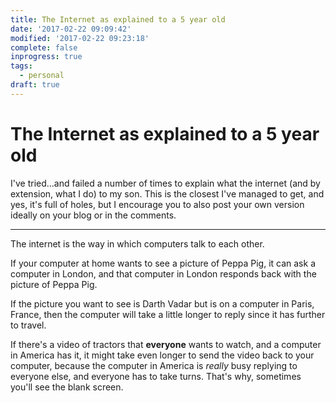 ```yaml
---
title: The Internet as explained to a 5 year old
date: '2017-02-22 09:09:42'
modified: '2017-02-22 09:23:18'
complete: false
inprogress: true
tags:
  - personal
draft: true
---
```

# The Internet as explained to a 5 year old

I've tried…and failed a number of times to explain what the internet (and by extension, what I do) to my son. This is the closest I've managed to get, and yes, it's full of holes, but I encourage you to also post your own version ideally on your blog or in the comments.

<!--more-->

---

The internet is the way in which computers talk to each other.

If your computer at home wants to see a picture of Peppa Pig, it can ask a computer in London, and that computer in London responds back with the picture of Peppa Pig.

If the picture you want to see is Darth Vadar but is on a computer in Paris, France, then the computer will take a little longer to reply since it has further to travel.

If there's a video of tractors that **everyone** wants to watch, and a computer in America has it, it might take even longer to send the video back to your computer, because the computer in America is *really* busy replying to everyone else, and everyone has to take turns. That's why, sometimes you'll see the blank screen.
